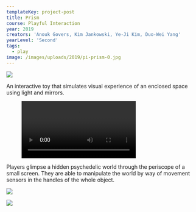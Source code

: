 ```yaml
---
templateKey: project-post
title: Prism
course: Playful Interaction
year: 2019
creators: 'Anouk Govers, Kim Jankowski, Ye-Ji Kim, Duo-Wei Yang'
yearLevel: 'Second'
tags:
  - play
image: /images/uploads/2019/pi-prism-0.jpg
---
```


![](/images/uploads/2019/pi-prism-4.jpg)


An interactive toy that simulates visual experience of an enclosed space using light and mirrors.

<figure>
<video controls src="https://api.kaltura.nordu.net/p/326/sp/0/playManifest/entryId/0_hk2imwek/format/url/flavorParamId/0/video.mp4"></video>
</figure>

Players glimpse a hidden psychedelic world through the periscope of a small screen. They are able to manipulate the world by way of movement sensors in the handles of the whole object.

![](/images/uploads/2019/pi-prism-3.jpg)

![](/images/uploads/2019/pi-prism-1.jpg)




